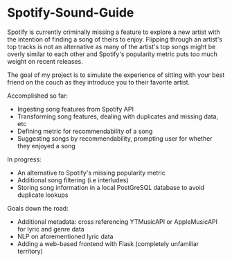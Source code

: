 # Spotify-Sound-Guide

Spotify is currently criminally missing a feature to explore a new artist with the intention of finding a song of theirs to enjoy. Flipping through an artist's top tracks is not an alternative as many of the artist's top songs might be overly similar to each other and Spotify's popularity metric puts too much weight on recent releases.

The goal of my project is to simulate the experience of sitting with your best friend on the couch as they introduce you to their favorite artist.

Accomplished so far:
- Ingesting song features from Spotify API
- Transforming song features, dealing with duplicates and missing data, etc
- Defining metric for recommendability of a song
- Suggesting songs by recommendability, prompting user for whether they enjoyed a song

In progress:
- An alternative to Spotify's missing popularity metric 
- Additional song filtering (i.e interludes)
- Storing song information in a local PostGreSQL database to avoid duplicate lookups

Goals down the road:
- Additional metadata: cross referencing YTMusicAPI or AppleMusicAPI for lyric and genre data
- NLP on aforementioned lyric data
- Adding a web-based frontend with Flask (completely unfamiliar territory)
